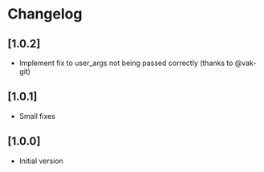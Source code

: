 # Changelog

## [1.0.2]
- Implement fix to user_args not being passed correctly (thanks to @vak-git)

## [1.0.1]
- Small fixes

## [1.0.0]
- Initial version
